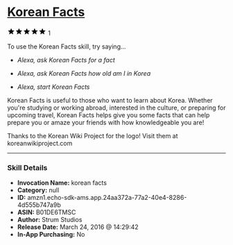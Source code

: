 # [Korean Facts](http://alexa.amazon.com/#skills/amzn1.echo-sdk-ams.app.24aa372a-77a2-40e4-8286-4d555b747a9b)
![5 stars](../../images/ic_star_black_18dp_1x.png)![5 stars](../../images/ic_star_black_18dp_1x.png)![5 stars](../../images/ic_star_black_18dp_1x.png)![5 stars](../../images/ic_star_black_18dp_1x.png)![5 stars](../../images/ic_star_black_18dp_1x.png) 1

To use the Korean Facts skill, try saying...

* *Alexa, ask Korean Facts for a fact*

* *Alexa, ask Korean Facts how old am I in Korea*

* *Alexa, start Korean Facts*

Korean Facts is useful to those who want to learn about Korea.  Whether you're studying or working abroad, interested in the culture, or preparing for upcoming travel, Korean Facts helps give you some facts that can help prepare you or amaze your friends with how knowledgeable you are!

Thanks to the Korean Wiki Project for the logo!  Visit them at koreanwikiproject.com

***

### Skill Details

* **Invocation Name:** korean facts
* **Category:** null
* **ID:** amzn1.echo-sdk-ams.app.24aa372a-77a2-40e4-8286-4d555b747a9b
* **ASIN:** B01DE6TMSC
* **Author:** Strum Studios
* **Release Date:** March 24, 2016 @ 14:29:42
* **In-App Purchasing:** No
